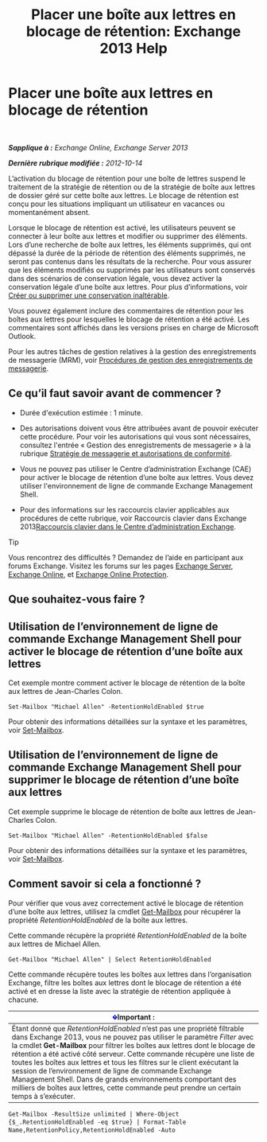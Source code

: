 ﻿---
title: 'Placer une boîte aux lettres en blocage de rétention: Exchange 2013 Help'
TOCTitle: Placer une boîte aux lettres en blocage de rétention
ms:assetid: 2baac4a7-3402-4142-bfb3-1649a950e677
ms:mtpsurl: https://technet.microsoft.com/fr-fr/library/Dd335168(v=EXCHG.150)
ms:contentKeyID: 50477724
ms.date: 04/24/2018
mtps_version: v=EXCHG.150
ms.translationtype: HT
---

# Placer une boîte aux lettres en blocage de rétention

 

_**Sapplique à :** Exchange Online, Exchange Server 2013_

_**Dernière rubrique modifiée :** 2012-10-14_

L’activation du blocage de rétention pour une boîte de lettres suspend le traitement de la stratégie de rétention ou de la stratégie de boîte aux lettres de dossier géré sur cette boîte aux lettres. Le blocage de rétention est conçu pour les situations impliquant un utilisateur en vacances ou momentanément absent.

Lorsque le blocage de rétention est activé, les utilisateurs peuvent se connecter à leur boîte aux lettres et modifier ou supprimer des éléments. Lors d’une recherche de boîte aux lettres, les éléments supprimés, qui ont dépassé la durée de la période de rétention des éléments supprimés, ne seront pas contenus dans les résultats de la recherche. Pour vous assurer que les éléments modifiés ou supprimés par les utilisateurs sont conservés dans des scénarios de conservation légale, vous devez activer la conservation légale d’une boîte aux lettres. Pour plus d’informations, voir [Créer ou supprimer une conservation inaltérable](create-or-remove-an-in-place-hold-exchange-2013-help.md).

Vous pouvez également inclure des commentaires de rétention pour les boîtes aux lettres pour lesquelles le blocage de rétention a été activé. Les commentaires sont affichés dans les versions prises en charge de Microsoft Outlook.

Pour les autres tâches de gestion relatives à la gestion des enregistrements de messagerie (MRM), voir [Procédures de gestion des enregistrements de messagerie](messaging-records-management-procedures-exchange-2013-help.md).

## Ce qu’il faut savoir avant de commencer ?

  - Durée d'exécution estimée : 1 minute.

  - Des autorisations doivent vous être attribuées avant de pouvoir exécuter cette procédure. Pour voir les autorisations qui vous sont nécessaires, consultez l'entrée « Gestion des enregistrements de messagerie » à la rubrique [Stratégie de messagerie et autorisations de conformité](messaging-policy-and-compliance-permissions-exchange-2013-help.md).

  - Vous ne pouvez pas utiliser le Centre d’administration Exchange (CAE) pour activer le blocage de rétention d’une boîte aux lettres. Vous devez utiliser l'environnement de ligne de commande Exchange Management Shell.

  - Pour des informations sur les raccourcis clavier applicables aux procédures de cette rubrique, voir Raccourcis clavier dans Exchange 2013[Raccourcis clavier dans le Centre d’administration Exchange](keyboard-shortcuts-in-the-exchange-admin-center-exchange-online-protection-help.md).

> [!TIP]
> Vous rencontrez des difficultés ? Demandez de l’aide en participant aux forums Exchange. Visitez les forums sur les pages <a href="https://go.microsoft.com/fwlink/p/?linkid=60612">Exchange Server</a>, <a href="https://go.microsoft.com/fwlink/p/?linkid=267542">Exchange Online</a>, et <a href="https://go.microsoft.com/fwlink/p/?linkid=285351">Exchange Online Protection</a>.


## Que souhaitez-vous faire ?

## Utilisation de l’environnement de ligne de commande Exchange Management Shell pour activer le blocage de rétention d’une boîte aux lettres

Cet exemple montre comment activer le blocage de rétention de la boîte aux lettres de Jean-Charles Colon.

    Set-Mailbox "Michael Allen" -RetentionHoldEnabled $true

Pour obtenir des informations détaillées sur la syntaxe et les paramètres, voir [Set-Mailbox](https://technet.microsoft.com/fr-fr/library/bb123981\(v=exchg.150\)).

## Utilisation de l’environnement de ligne de commande Exchange Management Shell pour supprimer le blocage de rétention d’une boîte aux lettres

Cet exemple supprime le blocage de rétention de boîte aux lettres de Jean-Charles Colon.

    Set-Mailbox "Michael Allen" -RetentionHoldEnabled $false

Pour obtenir des informations détaillées sur la syntaxe et les paramètres, voir [Set-Mailbox](https://technet.microsoft.com/fr-fr/library/bb123981\(v=exchg.150\)).

## Comment savoir si cela a fonctionné ?

Pour vérifier que vous avez correctement activé le blocage de rétention d’une boîte aux lettres, utilisez la cmdlet [Get-Mailbox](https://technet.microsoft.com/fr-fr/library/bb123685\(v=exchg.150\)) pour récupérer la propriété *RetentionHoldEnabled* de la boîte aux lettres.

Cette commande récupère la propriété *RetentionHoldEnabled* de la boîte aux lettres de Michael Allen.

    Get-Mailbox "Michael Allen" | Select RetentionHoldEnabled

Cette commande récupère toutes les boîtes aux lettres dans l’organisation Exchange, filtre les boîtes aux lettres dont le blocage de rétention a été activé et en dresse la liste avec la stratégie de rétention appliquée à chacune.

<table>
<thead>
<tr class="header">
<th><img src="images/JJ159813.important(EXCHG.150).gif" title="Important" alt="Important" />Important :</th>
</tr>
</thead>
<tbody>
<tr class="odd">
<td>Étant donné que <em>RetentionHoldEnabled</em> n’est pas une propriété filtrable dans Exchange 2013, vous ne pouvez pas utiliser le paramètre <em>Filter</em> avec la cmdlet <strong>Get-Mailbox</strong> pour filtrer les boîtes aux lettres dont le blocage de rétention a été activé côté serveur. Cette commande récupère une liste de toutes les boîtes aux lettres et tous les filtres sur le client exécutant la session de l’environnement de ligne de commande Exchange Management Shell. Dans de grands environnements comportant des milliers de boîtes aux lettres, cette commande peut prendre un certain temps à s’exécuter.</td>
</tr>
</tbody>
</table>


    Get-Mailbox -ResultSize unlimited | Where-Object {$_.RetentionHoldEnabled -eq $true} | Format-Table Name,RetentionPolicy,RetentionHoldEnabled -Auto

